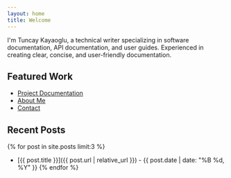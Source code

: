 ```yaml
---
layout: home
title: Welcome
---
```


I'm Tuncay Kayaoglu, a technical writer specializing in software documentation, API documentation, and user guides. Experienced in creating clear, concise, and user-friendly documentation.

## Featured Work
- [Project Documentation](/projects)
- [About Me](/about)
- [Contact](/contact)

## Recent Posts
{% for post in site.posts limit:3 %}
* [{{ post.title }}]({{ post.url | relative_url }}) - {{ post.date | date: "%B %d, %Y" }}
{% endfor %}